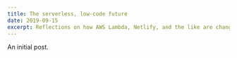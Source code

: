 ```yaml
---
title: The serverless, low-code future
date: 2019-09-15
excerpt: Reflections on how AWS Lambda, Netlify, and the like are changing the way we build apps.
---
```

An initial post.